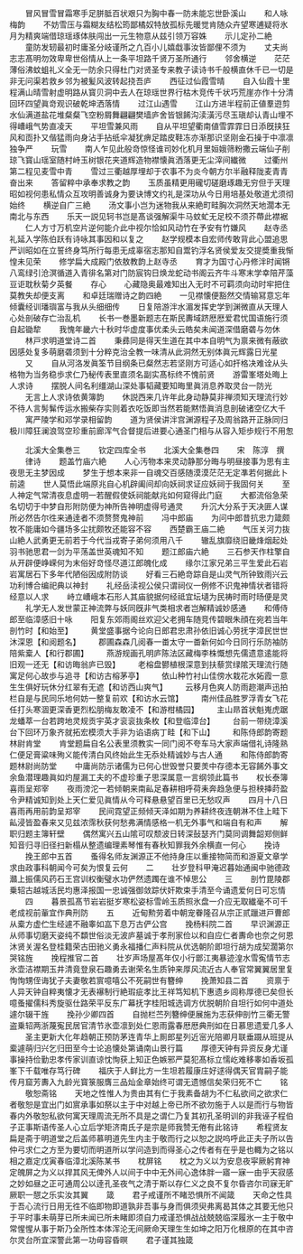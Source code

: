 <!-- { "loadSidebar": true } -->
　　冒风冒雪冒霜寒手足胼胝百状艰只为胸中春一防未能忘世卧溪山
　　和人咏梅韵
　　不妨雪压与霜糊友结松筠鄙橘奴特放孤标先暖觉肯随众卉望寒逋疑将氷月为精爽端借琼瑶琢体肤闯出一元生物意从兹引领万容姝
　　示儿定孙二絶
　　童防发轫最初时庸圣分岐谨所之凢百小儿嬉戱事汝皆鄙俚不须为
　　丈夫尚志志髙明勿效卑卑世俗情从上一条平坦路千贤万圣所通行
　　邻舍横逆
　　茫茫薄俗沸蚊蛆礼义全无一防余只得杜门对贤圣专来教子读诗书千般横直休千已一切是非无问渠若救乡邻为被髪风波转起挠吾庐
　　西征过仙霞雪晴
　　自入仙霞十里程满山晴雪射虚明路从寳贝洞中去人在琼瑶世界行枯木竞传千状巧荒崖亦作十分清回环四望眞竒观识破乾坤洒落情
　　过江山遇雪
　　江山方进半程前正値羣逰剪水仙满道盐花堆粲粲飞空粉屑舞翩翩樊墙庐舍皆银餙沟渎潢污尽玉瑱却认青山埋不得嶆峨气势直凌天
　　平坦雪兼风雨
　　自从平坦望衢南値雪霏霏日日添旣挟狂风和靣扑又偕猛雨向身沾手拈纸伞凝犹痹足踏皮鞋冻亦渐那识坚刚金石操于中凛凛独争严
　　玩雪
　　南人乍见此般竒惊怪谁司妙化机月里姮娥筛粉撒云端仙子削琼飞寳山瑶室随村峙玉树银花夹道辉造物襟懐眞洒落更无尘滓间纎微
　　过衢州第二程见麦雪中青
　　雪过三衢越厚埋却于农事不为炎今朝方尔半融释陇麦青青奋出来
　　答留粹中承奉求教之韵
　　玉质虽精更用礲切磋磨琢趣无穷但于天理昭如视何患私情众互攻明善诚身为要诀博文约礼是深功从今日用培基处敬道尤须彻始终
　　横逆自广三絶
　　汤文事小岂为迷物我从来絶町畦胸次洞然天地濶本无南北与东西
　　乐天一説见轲书岂是髙谈强解渠牛马蚊虻无足校不须芥蔕此襟裾
　　仁人方寸万机空片逆何能介此中视尔恰如风动竹在予安有竹嫌风
　　赵寺丞礼延入学陈伯跃有诗咏其事因和以复之
　　赵学规模本自宏师传敢背此心盟追思严训昭如在立誓终身笃所行每患无成辜宿志那知自鬻钓浮名贤侯爱友交提奬重我惭惶未见荣
　　修学扁大成殿门依敖教韵上赵寺丞
　　育才为国寸心丹修泮时闻锵八鸾绿引沧溟循道入青徘名第对门防宸钩日焕龙蛇动书阁云齐牛斗寒末学幸陪芹藻豆讵耽秋菊夕英餐
　　存心
　　心藏隐奥最难知出入无时不可羁须向动时牢把住莫教失却便支离
　　和卓廷瑞赠诗之韵四絶
　　一见襟懐便豁然交情输冩意忘年倾囊经训璠璵富与我从头细细传
　　日复陪游泮水湄发挥史学到渊微直从天理人心处剖破存亡治乱机
　　长书一巻墨新题志在斯民夀域跻厯厯爱君忧国语施行须自起锄犂
　　我愧年畿六十秋时华虚度事优柔头云皓矣未闻道深借磨砻与勿休
　　林戸求明道堂诗二首
　　秉彞同是得天生道在其中本自明气为禀来微有蔽欲因感处复多萌磨砻须到十分粹克治全教一味清从此洞然无别体眞元辉露日光星
　　又
　　自从河洛发眞筌节目纲条已粲然志若坚刚方可适心如扞格决难诠从头格物为当务稳歩求仁乃秘传表里直须名副实髙标终不愧前贤
　　游雷峯塔处晦上人求诗
　　摆脱人间名利缰湖山深处事韬藏要知晦里眞消息养取灵台一防光
　　无言上人求诗依黄簿韵
　　休説西来几许年此身动静莫非禅须知天理流行妙不待人言髣髴传运水搬柴存实则着衣吃饭即当然若能黙悟眞消息剖破诸空亿大千
　　寓严陵学和邓学录相留韵
　　道为贤侯讲泮宫渊源程子及周翁路开正脉同归极川障狂澜浪驾空珍重前廊浑气合督提后进要心通圣门相与从容入矩歩规行不用怱




　　北溪大全集巻三
　　钦定四库全书
　　北溪大全集巻四
　　宋　陈淳　撰
　　律诗
　　题盖竹庙六絶
　　人心汚物本来灵动静那分晦与明昼接事为思有主夜思无主梦因成
　　梦生于想本来非一自魂交百感随漠漠茫茫无定凖若何据此卜前逵
　　世人莫悟此端原兆自心机辟阖间却向妖祠求证应妖祠于我固何关
　　至人神定气常清夜息虚明一若醒假使妖祠能献兆如何窥得此门庭
　　大都流俗急荣名切切于中梦自形附防便为神所告神明虚得号通灵
　　升沉大分系于天决匪人谋所必然告尔徃来通逹者不须赘赘鬼神前
　　冯中郎庙
　　为问中郎昔抗忠力箴颇牧不能庸如今疆场多尘扰颇牧还能容不容
　　西楚霸王庙二絶
　　气压关河力抜山絶人武勇更无前若于今代当戎寄子弟何须用八千
　　辙乱旗靡绕旧畿烽烟起处羽书驰思君一剑为平荡盖世英魂知不知
　　题江郎庙六絶
　　三石参天作柱擎自从开辟便峥嵘何为末俗好竒怪尽道江郎魄化成
　　缘尔江家兄弟三平生爱此石岩岩寓居石下多年代陋俗因成附防谈
　　好看三石絶竒踪自是山灵气所钟致雨兴云功利博合编祀典以神封
　　礼经岳渎视公侯只谓祠仪一例修不识鬼神情状者错将经意以人求
　　峙立嶆峨本石形人其庙貌据何经祗宜坛壝为民祷时雨时旸便是灵
　　礼学无人发世蒙正神流弊与妖同旣非气类相求者岂解精诚妙感通
　　和傅侍郎至临漳感旧十咏
　　阳复东郊雨阁丝欢迎父老拥车随竞传碧眼朱顔在宛若当年剖竹时【和始至】
　　黄堂盛事据今论向日郎君忠肃孙依旧诚心劳抚字漳民世世沐深恩【和阅题名】
　　郡圃森森几阅春一畨太守一畨新何如今日同行乐防袖防陪紫槖人【和行郡圃】
　　燕游规画孔明庐陈法区藏梅李株慨想先儒遗意逺能将旧观一还无【和访晦翁庐已毁】
　　老榕盘鬰植根深意到扶藜赏绿隂天理流行随寓足何心故歩与追寻【和访古榕茅亭】
　　依山种竹衬山佳傍水栽花水妬霞一意生生俱好玩休分红翠有无遮【和访西山爽气】
　　云移月色爽人防雨趂潮声迅拍栏自是与民同乐地何妨一整复前欢【和访水云馆】
　　南州佳品胜罗浮青女飞花任打头寒涸更深香更烈松朋梅友敢凌不【和游柑橘园】
　　主山昻首状魁嵬虎踞龙蟠萃一台若跨地灵规贡宇英才衮衮抜条枚【和登临漳台】
　　台前一带绕漳溪台下回环万象齐就拓宏模须大手非为谄语病丁畦【和下山】
　　和陈侍郎韵寄题林尉肯堂
　　肯堂题扁自名公表里须教实一同门阅不夸车马大家声端借礼诗隆熟仁便足膏粱味殉义能传清白风终始此生无忝处精诚妙与古人通
　　和陈侍郎韵寄题林尉尚防堂
　　中庸尚防示诸儒为已何心世毁誉只要羙中存德本无容餙外事文余鱼潜理趣眞如灼屋漏工夫的不虚珍重子思深属意一言纲领此篇书
　　权长泰簿喜雨呈郑宰
　　夜雨滂沱一若倾朝来南畆足春耕相呼荷耒奔趋急便与担秧挿莳盈令尹精诚知到处上天仁爱见眞情从今可释悬悬望百里已无愁叹声
　　四月十八日喜雨再用前韵呈郑宰
　　民间霓望正频倾天泽如期为养耕终夜连朝淋不住上畦下畆浸皆盈春来又见兹浓霈秋获何愁弗满情感格一机无外事气和端自有和声
　　解职归题主簿轩壁
　　偶然寓兴五山隂可叹颓波日转深鼔瑟齐门莫同调舞韶郑侧鲜知音归寻旧径扫新榻从整遗编理素琴惟有春秋知罪我外余横直一何心
　　挽诗
　　挽王郎中五首
　　蚤得名师友渊源正不他持身庄以重接物简而和游夏文章学求由政事科朝闻今可矣为恨复云何
　　二
　　壮岁登科甲淹迟暮始通闽中驰德政灨上振儒风药石王宫训权衡璧水功俨然遗躅在谁不悼思公
　　三
　　剖竹毘陵郡乗轺古越城活民均惠泽报国一忠诚强御敛踪伏奸欺束手清至今诵遗爱何日可忘情
　　四
　　暮景孤髙节岩岩挺岁寒松姿标雪岭玉质照氷盘一介应无取纎毫不可千老成视前軰宜作典刑防
　　五
　　近甸勲劳着中朝宠眷隆召从宗正贰躐进戸曹郎从槖方虚伫生经遽不融睾如嵓下息万古俨公宫
　　挽杨料院二首
　　早识渊源正从师事切磨天姿纯不纇世俗淡无波庐墓诚于孝刑家俭以和自应仁者夀命也奈之何恩沐贤关渥名登桂籍荣古田驰义勇永福播仁声料院从优选朝阶即坦行胡为成契濶第尔哭铭旌
　　挽程推官二首
　　壮岁声场屋髙年仅小行鄫江夷暴迹湟水雪寃情节志氷壶洁襟期玉井清竟登泉石趣勇去谢荣名生质钟来厚风流近古人奉官常翼翼居里复恂恂甥侄诲犹子夫妻敬若賔噫嘻公不死嗣世有簪绅
　　挽萧知县二首
　　资禀于人异天钟自粹夷懐才无表襮制行絶瑕疵孝比王祥笃知机下惠遗乡闾称厚德已矣但长噫蚤擢儒科秀旋驱仕路荣平反东广幕抚字桂阳城选调方优脱朝阶自坦行如何中道处遽尔辍干旌
　　挽孙少卿四首
　　自抛栏苎列簪绅便展施为志获伸剖竹三衢无警盗乗轺两浙蔑寃民居官清节氷壶凛到处仁恩雨露春厯厯典刑如在日慕思遗爱几多人
　　圣主更新大化年趋朝正预防茅连青华上厠郎星列近宻光陪卿月联垂蹑从班提从槖遽萌归兴乞归田至今士论追懐处第诵南山景行篇
　　厚德天钟有异资反身尤谨事操持俭勤忠孝传家训直谅忱恂获上知正色嫉邪严莫犯髙标立懦屹难移睾如香坂孤峯下千载唯存笃行碑
　　福庆于人鲜比方一生坦若履康庄好逑得偶天官胄嗣子能传月窟芳夀入九龄光寳箓服膺三品灿金章始终可谓无遗憾信矣荣归死不亡
　　铭
　　敬恕斋铭
　　天地之性惟人为贵由其有仁于我素备胡为不仁私欲间之欲求仁者敬恕是宜出门如賔承事如祭以主于中对越上帝已所不欲勿施于人以是而行与物皆春内外敬恕私欲何寓天理周流无所不具是之谓仁乃复其初孔圣明训的非我诬子程伯子正事斯语传圣人心立后学矩济南氏子是宗是师我赞无倦有此铭诗
　　希程贤友扁是斋于明道堂之后盖师慕明道先生内主于敬而行之以恕之説呜呼此正夫子所以告仲弓求仁之方至为要切而明道所以学问造到而得圣心之传者有在乎是也輙为之铭以相之嘉定戊寅春临漳北溪陈某书
　　枕屏铭
　　枕之为义以为安息夜寜厥躬育神定魄屏之为义以捍其风无俾外人以间于中中无外间心逸体胖一寤一寐一由乎天寂感之妙如昼之正可通周公以逹孔圣夜气之清于斯以存仁义之良不复尔昏咨尔司寐无旷厥职一憇之乐实汝其翼
　　箴
　　君子戒谨所不睹恐惧所不闻箴
　　天命之性具于吾心流行日用无徃不临即物即道孰非吾事与身而俱须臾弗离曷其体之其要无他只于平时事未萌芽已所未闻已所未睹即须自力戒谨恐惧战战兢兢临深履氷一主于敬中常惺惺从事于斯乃全所性本体浑沦无间厥命天理生生如坤之阳万化根原的在其中咨尔灵台所宜深警此第一功毋容昏暝
　　君子谨其独箴
